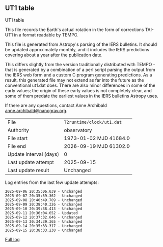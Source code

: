 
## UT1 table

UT1 table

This file records the Earth's actual rotation in the form of
corrections TAI-UT1 in a format readable by TEMPO.

This file is generated from Astropy's parsing of the IERS
bulletins. It should be updated approximately monthly, and it
includes the IERS predictions covering about a year after the
publication date.

This differs slightly from the version traditionally distributed
with TEMPO - that is generated by a combination of a perl script
parsing the output from the IERS web form and a custom C program
generating predictions. As a result, this generated file may not
extend as far into the future as the conventional ut1.dat does.
There are also minor differences in some of the early values; the
origin of these early values is not completely clear, and some of
them predate the earliest values in the IERS bulletins Astropy uses.

If there are any questions, contact Anne Archibald
<anne.archibald@nanograv.org>.

|     |     |
|:--- |:--- |
| File | `T2runtime/clock/ut1.dat` |
| Authority | observatory |
| File start | 1973-01-02 MJD 41684.0 |
| File end | 2026-09-19 MJD 61302.0 |
| Update interval (days) | 0 |
| Last update attempt | 2025-09-15 |
| Last update result | Unchanged |

Log entries from the last few update attempts:
```
2025-09-06 20:35:06.039 - Unchanged
2025-09-07 20:35:59.362 - Unchanged
2025-09-08 20:40:49.709 - Unchanged
2025-09-09 20:38:40.326 - Unchanged
2025-09-10 20:39:38.413 - Unchanged
2025-09-11 20:36:04.652 - Updated
2025-09-12 20:37:32.046 - Unchanged
2025-09-13 20:34:39.365 - Unchanged
2025-09-14 20:35:33.317 - Unchanged
2025-09-15 20:38:33.230 - Unchanged
```
[Full log](https://raw.githubusercontent.com/ipta/pulsar-clock-corrections/main/log/T2runtime/clock/ut1.dat.log)
